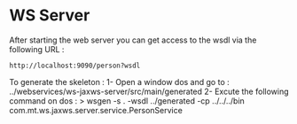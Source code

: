 # WS Server
After starting the web server you can get access to the wsdl via the following URL :

	http://localhost:9090/person?wsdl
	
To generate the skeleton :
 1- Open a window dos and go to : ../webservices/ws-jaxws-server/src/main/generated 
 2- Excute the following command on dos :
 	> wsgen -s . -wsdl ../generated -cp  ../../../bin com.mt.ws.jaxws.server.service.PersonService
 	